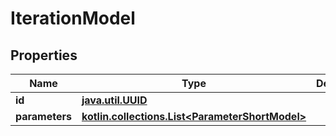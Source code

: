 
# IterationModel

## Properties
| Name | Type | Description | Notes |
| ------------ | ------------- | ------------- | ------------- |
| **id** | [**java.util.UUID**](java.util.UUID.md) |  |  |
| **parameters** | [**kotlin.collections.List&lt;ParameterShortModel&gt;**](ParameterShortModel.md) |  |  [optional] |



